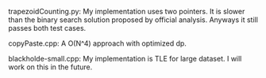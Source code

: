 trapezoidCounting.py: My implementation uses two pointers. It is slower than the binary search solution proposed by official analysis. Anyways it still passes both test cases. 

copyPaste.cpp: A O(N^4) approach with optimized dp.

blackholde-small.cpp: My implementation is TLE for large dataset. I will work on this in the future. 
